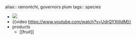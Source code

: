alias:: ramontchi, governors plum
tags:: species

- ![](https://peach-geographical-bat-397.mypinata.cloud/ipfs/QmPSEdqy48LG5grUq1zw3nnosoenY7WiQhKYKfSSmRvRRu)
- {{video https://www.youtube.com/watch?v=UdrQYXtIldM}}
- products
	- [[fruit]]